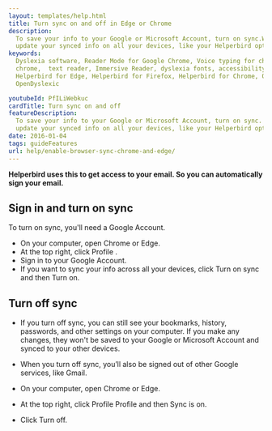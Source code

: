 ```yaml
---
layout: templates/help.html
title: Turn sync on and off in Edge or Chrome
description:
  To save your info to your Google or Microsoft Account, turn on sync.When you sync You can see and
  update your synced info on all your devices, like your Helperbird options and settings.
keywords:
  Dyslexia software, Reader Mode for Google Chrome, Voice typing for chrome, Text to speech for
  chrome,  text reader, Immersive Reader, dyslexia fonts, accessibility software, dyslexia software,
  Helperbird for Edge, Helperbird for Firefox, Helperbird for Chrome, Opendyslexic for Chrome,
  OpenDyslexic

youtubeId: PfILiWebkuc
cardTitle: Turn sync on and off
featureDescription:
  To save your info to your Google or Microsoft Account, turn on sync. When you sync You can see and
  update your synced info on all your devices, like your Helperbird options and settings.
date: 2016-01-04
tags: guideFeatures
url: help/enable-browser-sync-chrome-and-edge/
---
```


**Helperbird uses this to get access to your email. So you can automatically sign your email.**

## Sign in and turn on sync

To turn on sync, you'll need a Google Account.

- On your computer, open Chrome or Edge.
- At the top right, click Profile .
- Sign in to your Google Account.
- If you want to sync your info across all your devices, click Turn on sync and then Turn on.

## Turn off sync

- If you turn off sync, you can still see your bookmarks, history, passwords, and other settings on
  your computer. If you make any changes, they won't be saved to your Google or Microsoft Account
  and synced to your other devices.

- When you turn off sync, you’ll also be signed out of other Google services, like Gmail.

- On your computer, open Chrome or Edge.
- At the top right, click Profile Profile and then Sync is on.
- Click Turn off.
